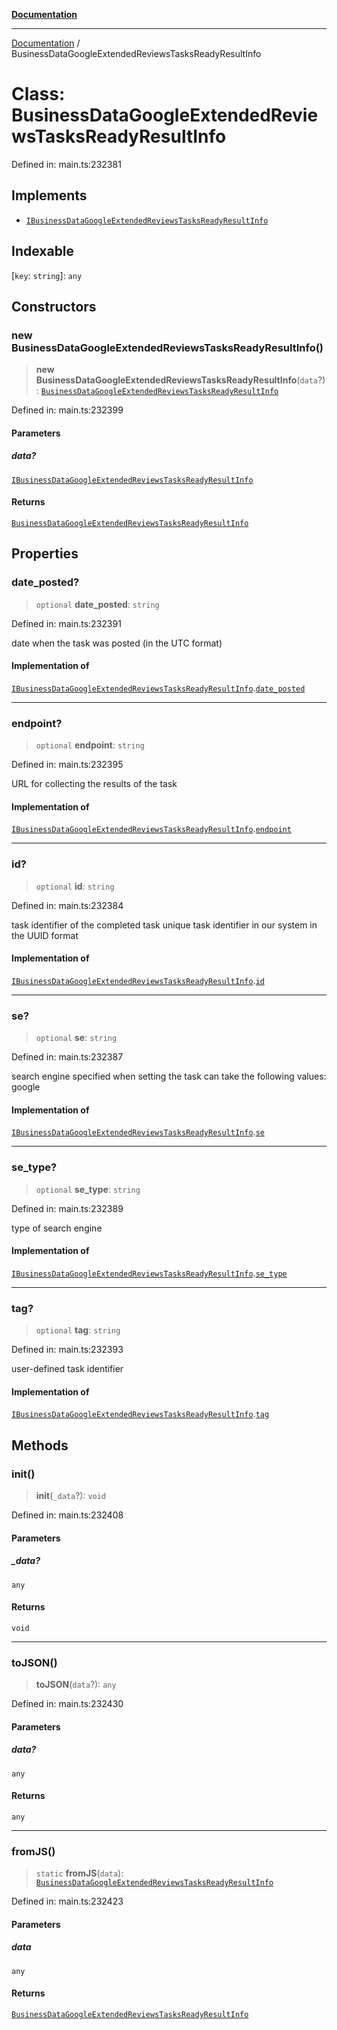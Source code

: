 [**Documentation**](../README.md)

***

[Documentation](../README.md) / BusinessDataGoogleExtendedReviewsTasksReadyResultInfo

# Class: BusinessDataGoogleExtendedReviewsTasksReadyResultInfo

Defined in: main.ts:232381

## Implements

- [`IBusinessDataGoogleExtendedReviewsTasksReadyResultInfo`](../interfaces/IBusinessDataGoogleExtendedReviewsTasksReadyResultInfo.md)

## Indexable

\[`key`: `string`\]: `any`

## Constructors

### new BusinessDataGoogleExtendedReviewsTasksReadyResultInfo()

> **new BusinessDataGoogleExtendedReviewsTasksReadyResultInfo**(`data`?): [`BusinessDataGoogleExtendedReviewsTasksReadyResultInfo`](BusinessDataGoogleExtendedReviewsTasksReadyResultInfo.md)

Defined in: main.ts:232399

#### Parameters

##### data?

[`IBusinessDataGoogleExtendedReviewsTasksReadyResultInfo`](../interfaces/IBusinessDataGoogleExtendedReviewsTasksReadyResultInfo.md)

#### Returns

[`BusinessDataGoogleExtendedReviewsTasksReadyResultInfo`](BusinessDataGoogleExtendedReviewsTasksReadyResultInfo.md)

## Properties

### date\_posted?

> `optional` **date\_posted**: `string`

Defined in: main.ts:232391

date when the task was posted (in the UTC format)

#### Implementation of

[`IBusinessDataGoogleExtendedReviewsTasksReadyResultInfo`](../interfaces/IBusinessDataGoogleExtendedReviewsTasksReadyResultInfo.md).[`date_posted`](../interfaces/IBusinessDataGoogleExtendedReviewsTasksReadyResultInfo.md#date_posted)

***

### endpoint?

> `optional` **endpoint**: `string`

Defined in: main.ts:232395

URL for collecting the results of the task

#### Implementation of

[`IBusinessDataGoogleExtendedReviewsTasksReadyResultInfo`](../interfaces/IBusinessDataGoogleExtendedReviewsTasksReadyResultInfo.md).[`endpoint`](../interfaces/IBusinessDataGoogleExtendedReviewsTasksReadyResultInfo.md#endpoint)

***

### id?

> `optional` **id**: `string`

Defined in: main.ts:232384

task identifier of the completed task
unique task identifier in our system in the UUID format

#### Implementation of

[`IBusinessDataGoogleExtendedReviewsTasksReadyResultInfo`](../interfaces/IBusinessDataGoogleExtendedReviewsTasksReadyResultInfo.md).[`id`](../interfaces/IBusinessDataGoogleExtendedReviewsTasksReadyResultInfo.md#id)

***

### se?

> `optional` **se**: `string`

Defined in: main.ts:232387

search engine specified when setting the task
can take the following values: google

#### Implementation of

[`IBusinessDataGoogleExtendedReviewsTasksReadyResultInfo`](../interfaces/IBusinessDataGoogleExtendedReviewsTasksReadyResultInfo.md).[`se`](../interfaces/IBusinessDataGoogleExtendedReviewsTasksReadyResultInfo.md#se)

***

### se\_type?

> `optional` **se\_type**: `string`

Defined in: main.ts:232389

type of search engine

#### Implementation of

[`IBusinessDataGoogleExtendedReviewsTasksReadyResultInfo`](../interfaces/IBusinessDataGoogleExtendedReviewsTasksReadyResultInfo.md).[`se_type`](../interfaces/IBusinessDataGoogleExtendedReviewsTasksReadyResultInfo.md#se_type)

***

### tag?

> `optional` **tag**: `string`

Defined in: main.ts:232393

user-defined task identifier

#### Implementation of

[`IBusinessDataGoogleExtendedReviewsTasksReadyResultInfo`](../interfaces/IBusinessDataGoogleExtendedReviewsTasksReadyResultInfo.md).[`tag`](../interfaces/IBusinessDataGoogleExtendedReviewsTasksReadyResultInfo.md#tag)

## Methods

### init()

> **init**(`_data`?): `void`

Defined in: main.ts:232408

#### Parameters

##### \_data?

`any`

#### Returns

`void`

***

### toJSON()

> **toJSON**(`data`?): `any`

Defined in: main.ts:232430

#### Parameters

##### data?

`any`

#### Returns

`any`

***

### fromJS()

> `static` **fromJS**(`data`): [`BusinessDataGoogleExtendedReviewsTasksReadyResultInfo`](BusinessDataGoogleExtendedReviewsTasksReadyResultInfo.md)

Defined in: main.ts:232423

#### Parameters

##### data

`any`

#### Returns

[`BusinessDataGoogleExtendedReviewsTasksReadyResultInfo`](BusinessDataGoogleExtendedReviewsTasksReadyResultInfo.md)
